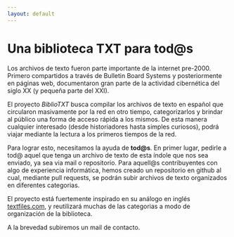 ```yaml
---
layout: default
---
```


# Una biblioteca TXT para tod@s

Los archivos de texto fueron parte importante de la internet pre-2000. Primero compartidos a través de Bulletin Board Systems y posteriormente en páginas web, documentaron gran parte de la actividad cibernética del siglo XX (y pequeña parte del XXI).

El proyecto _BiblioTXT_ busca compilar los archivos de texto en español que circularon masivamente por la red en otro tiempo, categorizarlos y brindar al público una forma de acceso rápida a los mismos. De esta manera cualquier interesado (desde historiadores hasta simples curiosos), podrá viajar mediante la lectura a los primeros tiempos de la red.

Para lograr esto, necesitamos la ayuda de **tod@s**. En primer lugar, pedirle a tod@ aquel que tenga un archivo de texto de esta índole que nos sea enviado, ya sea via mail o repositorio. Para aquell@s contribuyentes con algo de experiencia informática, hemos creado un repositorio en github al cual, mediante pull requests, se podrán subir archivos de texto organizados en diferentes categorias.

El proyecto está fuertemente inspirado en su análogo en inglés [textfiles.com](http://textfiles.com/), y reutilizará muchas de las categorias a modo de organización de la biblioteca.

A la brevedad subiremos un mail de contacto.
